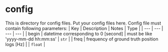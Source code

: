 # config
This is directory for config files.
Put your config files here.
Config file must contain following parameters:
| Key   | Description                                  | Notes                              | Type        |
| ---   | ---                                          | ---                                | ---         |
| begin | datetime corresponding to 0 [second]         | must be like 'yyyy-mm-dd hh:mm:ss' | `str`       |
| freq  | frequency of ground truth position logs [Hz] |                                    | `float`     |
